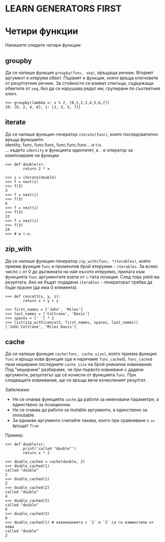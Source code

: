 # LEARN GENERATORS FIRST

# Четири функции

Напишете следите четири функции:

## groupby

Да се напише функция `groupby(func, seq)`, връщаща речник. Вторият аргумент е итеруем обект. Първият е функция, която връща ключовете от резултатния речник.
За стойности се взимат списъци, съдържащи обектите от `seq`, без да се нарушава редът им, групирани по съответния ключ.

    >>> groupby(lambda x: x % 2, [0,1,2,3,4,5,6,7])
    {0: [0, 2, 4, 6], 1: [1, 3, 5, 7]}

## iterate

Да се напише функция-генератор `iterate(func)`, която последователно връща функциите:<br />
identity, func, func.func,  func.func.func... и т.н.<br />
... където `identity` е функцията идентитет, а `.` е оператор за композиране на функции


    >>> def double(x):
            return 2 * x

    >>> i = iterate(double)
    >>> f = next(i)
    >>> f(3)
    3
    >>> f = next(i)
    >>> f(3)
    6
    >>> f = next(i)
    >>> f(3)
    12
    >>> f = next(i)
    >>> f(3)
    24
    >>> # и т.н.

## zip_with

Да се напише функция-генератор `zip_with(func, *iterables)`, която приема функция `func` и променлив брой итеруеми - `iterables`.
За всяко число `i` от 0 до дължината на най-късото итеруемо, прилага към функцията `func` аргументите взети от `i`-тата позиция. След това yield-ва резултата.
Ако не бъдат подадени `iterables` - генераторът трябва да бъде празен (да има 0 елемента).

    >>> def concat3(x, y, z):
            return x + y + z

    >>> first_names = ['John', 'Miles']
    >>> last_names = ['Coltrane', 'Davis']
    >>> spaces = [' '] * 2
    >>> list(zip_with(concat3, first_names, spaces, last_names))
    ['John Coltrane', 'Miles Davis']

## cache

Да се напише функция `cache(func, cache_size)`, която приема функция `func` и връща нова функция (ще я наричаме `func_cached`).
`func_cached` пази кеширани последните `cache_size` на брой уникални извиквания. Под "кеширани" разбираме, че при първото извикване с дадени аргументи, резултатът ще се изчисли от функцията `func`. При следващите извиквания, ще се връща вече изчисленият резултат.

Забележки:

* Не се очаква функцията `cache` да работи за именовани параметри, а единствено за позиционни.
* Не се очаква да работи за mutable аргументи, а единствено за immutable.
* За еднакви аргументи считайте такива, които при сравняване с `==` връщат `True`

Пример:

    >>> def double(x):
            print('called "double"')
            return x * 2

    >>> double_cached = cache(double, 2)
    >>> double_cached(1)
    called "double"
    2
    >>> double_cached(1)
    2
    >>> double_cached(2)
    called "double"
    4
    >>> double_cached(3)
    called "double"
    6
    >>> double_cached(3)
    6
    >>> double_cached(1) # извикванията с `2` и `3` са го измиестили от кеша
    called "double"
    2
